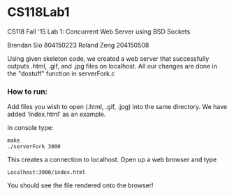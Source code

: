 # CS118Lab1
CS118 Fall '15 Lab 1: Concurrent Web Server using BSD Sockets

Brendan Sio 804150223
Roland Zeng 204150508

Using given skeleton code, we created a web server that successfully outputs .html, .gif, and .jpg files on localhost. All our changes are done in the "dostuff" function in serverFork.c

### How to run:

Add files you wish to open (.html, .gif, .jpg) into the same directory. We have added 'index.html' as an example.

In console type:
```
make
./serverFork 3000
```
This creates a connection to localhost. Open up a web browser and type 
```
Localhost:3000/index.html
```
You should see the file rendered onto the browser!
